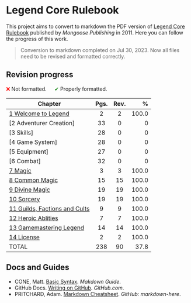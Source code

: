 # Legend Core Rulebook

This project aims to convert to markdown the PDF version of [Legend Core Rulebook](https://www.mongoosepublishing.com/products/legend-core-rulebook?variant=42088757854455) published by _Mongoose Publishing_ in 2011. Here you can follow the progress of this work.

> Conversion to markdown completed on Jul 30, 2023. Now all files need to be revised and formatted correctly.

## Revision progress

<span style="color:red">❌</span> Not formatted. &emsp; <span style="color:green">✔</span> Properly formatted.

| Chapter | Pgs. | Rev. |    %  |
|---------|:----:|:----:|------:|
| [1 Welcome to Legend](Legend%20Core%20Rulebook/en/1%20Welcome%20to%20Legend.md) | 2 | 2 |100.0 |
| [2 Adventurer Creation] | 33 | 0 | 0 |
| [3 Skills] | 28 | 0 | 0 |
| [4 Game System] | 28 | 0 | 0 |
| [5 Equipment] | 27 | 0 | 0 |
| [6 Combat] | 32 | 0 | 0 |
| [7 Magic](Legend%20Core%20Rulebook/en/7%20Magic.md) | 3 | 3 | 100.0 |
| [8 Common Magic](Legend%20Core%20Rulebook/en/8%20Common%20Magic.md) | 15 | 15 | 100.0 |
| [9 Divine Magic](Legend%20Core%20Rulebook/en/0%20Divine%20Magic.md) | 19 | 19 | 100.0 |
| [10 Sorcery](Legend%20Core%20Rulebook/en/10%20Sorcery.md) | 19 | 19 | 100.0 |
| [11 Guilds, Factions and Cults](Legend%20Core%20Rulebook/en/11%20Guilds,%20Factions%20and%20Cults.md) | 9 | 9 | 100.0 |
| [12 Heroic Ablities](Legend%20Core%20Rulebook/en/12%20Heroic%20Abilities.md) | 7 | 7 | 100.0 |
| [13 Gamemastering Legend](Legend%20Core%20Rulebook/en/13%20Gamemastering%20Legend.md) | 14 | 14 | 100.0 |
| [14 License](Legend%20Core%20Rulebook/en/14%20License.md) | 2 | 2 | 100.0 |
| TOTAL | 238 | 90 | 37.8 |

## Docs and Guides

- CONE, Matt. [Basic Syntax](https://www.markdownguide.org/basic-syntax). *Makdown Guide*.
- GitHub Docs. [Writing on GitHub](https://docs.github.com/en/get-started/writing-on-github). _GitHub.com_.
- PRITCHARD, Adam. [Markdown Cheatsheet](https://github.com/adam-p/markdown-here/wiki/Markdown-Cheatsheet). _GitHub: markdown-here_.
